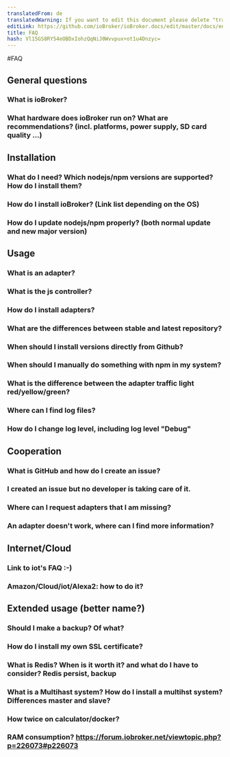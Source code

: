 ```yaml
---
translatedFrom: de
translatedWarning: If you want to edit this document please delete "translatedFrom" field, elsewise this document will be translated automatically again
editLink: https://github.com/ioBroker/ioBroker.docs/edit/master/docs/en/faq/README.md
title: FAQ
hash: Vl15GS8RY54eOBDxIohzQqNiJ0Wvvpux+ot1u4Dnzyc=
---
```

#FAQ
## General questions
### What is ioBroker?
### What hardware does ioBroker run on? What are recommendations? (incl. platforms, power supply, SD card quality ...)
## Installation
### What do I need? Which nodejs/npm versions are supported? How do I install them?
### How do I install ioBroker? (Link list depending on the OS)
### How do I update nodejs/npm properly? (both normal update and new major version)
## Usage
### What is an adapter?
### What is the js controller?
### How do I install adapters?
### What are the differences between stable and latest repository?
### When should I install versions directly from Github?
### When should I manually do something with npm in my system?
### What is the difference between the adapter traffic light red/yellow/green?
### Where can I find log files?
### How do I change log level, including log level "Debug"
## Cooperation
### What is GitHub and how do I create an issue?
### I created an issue but no developer is taking care of it.
### Where can I request adapters that I am missing?
### An adapter doesn't work, where can I find more information?
## Internet/Cloud
### Link to iot's FAQ :-)
### Amazon/Cloud/iot/Alexa2: how to do it?
## Extended usage (better name?)
### Should I make a backup? Of what?
### How do I install my own SSL certificate?
### What is Redis? When is it worth it? and what do I have to consider? Redis persist, backup
### What is a Multihast system? How do I install a multihst system? Differences master and slave?
### How twice on calculator/docker?
### RAM consumption? https://forum.iobroker.net/viewtopic.php?p=226073#p226073